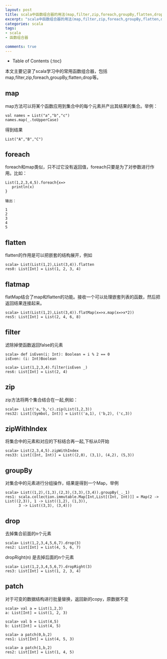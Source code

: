 ```yaml
---
layout: post
title: scala中函数组合器的用法(map,filter,zip,foreach,groupBy,flatten,drop等)
excerpt: "scala中函数组合器的用法(map,filter,zip,foreach,groupBy,flatten,drop等)"
categories: scala
tags: 
- scala
- 函数组合器

comments: true
---
```


* Table of Contents
{:toc}

本文主要记录了scala学习中的常用函数组合器，包括map,filter,zip,foreach,groupBy,flatten,drop等。


## map

map方法可以将某个函数应用到集合中的每个元素并产出其结果的集合。举例：

```
val names = List("a","b","c")
names.map(_.toUpperCase)
```

得到结果
```
List("A","B","C")
```

## foreach

foreach和map类似，只不过它没有返回值，foreach只要是为了对参数进行作用。比如：

```
List(1,2,3,4,5).foreach{x=>
   println(x)
}

输出：

1
2
3
4
5
```

## flatten

flatten的作用是可以把嵌套的结构展开，例如

```
scala> List(List(1,2),List(3,4)).flatten
res0: List[Int] = List(1, 2, 3, 4)
```

## flatmap

flatMap结合了map和flatten的功能。接收一个可以处理嵌套列表的函数，然后把返回结果连接起来。

```
scala> List(List(1,2),List(3,4)).flatMap(x=>x.map(x=>x*2))
res5: List[Int] = List(2, 4, 6, 8)
```


## filter

滤除掉使函数返回false的元素

```
scala> def isEven(i: Int): Boolean = i % 2 == 0
isEven: (i: Int)Boolean

scala> List(1,2,3,4).filter(isEven _)
res6: List[Int] = List(2, 4)
```

## zip 

zip方法将两个集合结合在一起,例如：

```
scala>  List('a,'b,'c).zip(List(1,2,3))
res32: List[(Symbol, Int)] = List(('a,1), ('b,2), ('c,3))
```

## zipWithIndex

将集合中的元素和对应的下标结合再一起,下标从0开始

```
scala> List(2,3,4,5).zipWithIndex
res33: List[(Int, Int)] = List((2,0), (3,1), (4,2), (5,3))
```

## groupBy

对集合中的元素进行分组操作，结果是得到一个Map，举例

```
scala> List((1,2),(1,3),(2,3),(3,3),(3,4)).groupBy(_._1)
res1: scala.collection.immutable.Map[Int,List[(Int, Int)]] = Map(2 -> List((2,3)), 1 -> List((1,2), (1,3)), 
      3 -> List((3,3), (3,4)))
```

## drop

去掉集合前面的n个元素

```
scala> List(1,2,3,4,5,6,7).drop(3)
res2: List[Int] = List(4, 5, 6, 7)
```

dropRight(n) 是去掉后面的n个元素

```
scala> List(1,2,3,4,5,6,7).dropRight(3)
res3: List[Int] = List(1, 2, 3, 4)
```


## patch

对于可变的数据结构进行批量替换，返回新的copy，原数据不变

```
scala> val a = List(1,2,3)
a: List[Int] = List(1, 2, 3)

scala> val b = List(4,5)
b: List[Int] = List(4, 5)

scala> a patch(0,b,2)
res1: List[Int] = List(4, 5, 3)

scala> a patch(1,b,2)
res2: List[Int] = List(1, 4, 5)

```

